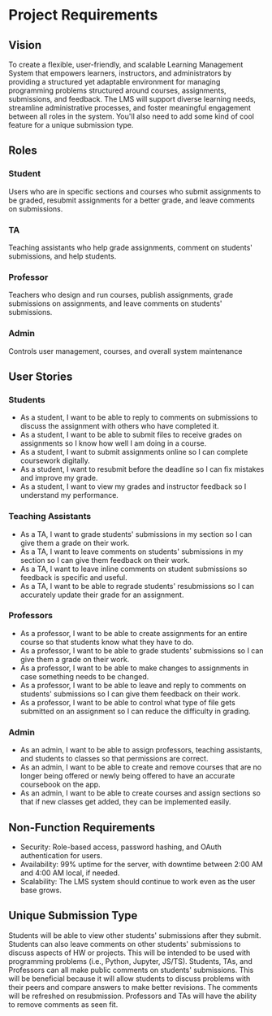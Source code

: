 # Project Requirements

## Vision
To create a flexible, user-friendly, and scalable Learning Management System that empowers learners, instructors, and administrators by providing a structured yet adaptable environment for managing programming problems structured around courses, assignments, submissions, and feedback. The LMS will support diverse learning needs, streamline administrative processes, and foster meaningful engagement between all roles in the system. You'll also need to add some kind of cool feature for a unique submission type.

## Roles
### Student
Users who are in specific sections and courses who submit assignments to be graded, resubmit assignments for a better grade, and leave comments on submissions.
### TA
Teaching assistants who help grade assignments, comment on students' submissions, and help students.
### Professor
Teachers who design and run courses, publish assignments, grade submissions on assignments, and leave comments on students' submissions.
### Admin
Controls user management, courses, and overall system maintenance


## User Stories
### Students
- As a student, I want to be able to reply to comments on submissions to discuss the assignment with others who have completed it.
- As a student, I want to be able to submit files to receive grades on assignments so I know how well I am doing in a course.
- As a student, I want to submit assignments online so I can complete coursework digitally.
- As a student, I want to resubmit before the deadline so I can fix mistakes and improve my grade.
- As a student, I want to view my grades and instructor feedback so I understand my performance.

### Teaching Assistants
- As a TA, I want to grade students' submissions in my section so I can give them a grade on their work.
- As a TA, I want to leave comments on students' submissions in my section so I can give them feedback on their work.
- As a TA, I want to leave inline comments on student submissions so feedback is specific and useful.
- As a TA, I want to be able to regrade students' resubmissions so I can accurately update their grade for an assignment.

### Professors
- As a professor, I want to be able to create assignments for an entire course so that students know what they have to do.<br>
- As a professor, I want to be able to grade students' submissions so I can give them a grade on their work.
- As a professor, I want to be able to make changes to assignments in case something needs to be changed.
- As a professor, I want to be able to leave and reply to comments on students' submissions so I can give them feedback on their work.
- As a professor, I want to be able to control what type of file gets submitted on an assignment so I can reduce the difficulty in grading.

### Admin
- As an admin, I want to be able to assign professors, teaching assistants, and students to classes so that permissions are correct.
- As an admin, I want to be able to create and remove courses that are no longer being offered or newly being offered to have an accurate coursebook on the app.
- As an admin, I want to be able to create courses and assign sections so that if new classes get added, they can be implemented easily.

## Non-Function Requirements
- Security: Role-based access, password hashing, and OAuth authentication for users.
- Availability: 99% uptime for the server, with downtime between 2:00 AM and 4:00 AM local, if needed.
- Scalability: The LMS system should continue to work even as the user base grows.

## Unique Submission Type
Students will be able to view other students' submissions after they submit. Students can also leave comments on other students' submissions to discuss aspects of HW or projects. This will be intended to be used with programming problems (i.e., Python, Jupyter, JS/TS). Students, TAs, and Professors can all make public comments on students' submissions. This will be beneficial because it will allow students to discuss problems with their peers and compare answers to make better revisions. The comments will be refreshed on resubmission. Professors and TAs will have the ability to remove comments as seen fit.
